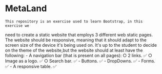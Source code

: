# MetaLand
    This repository is an exercise used to learn Bootstrap, in this exercise we 
need to create a static website that employs 3 different web static pages.
    The website should be responsive, meaning that it should adapt to the screen
size of the device it's being used on.
    It's up to the student to decide on the theme of the website,but the website
should at least have the following:
    - A navigation bar (that is present on all pages):
        ○ 2 links. ✅
        ○ Image as a logo. ✅
        ○ Search bar. ✅
    - Buttons. ✅
    - DropDowns. ✅
    - Forms. ✅
    - A responsive table. ✅